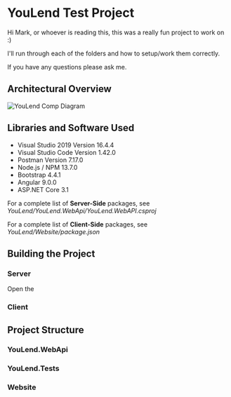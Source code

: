 # YouLend Test Project

Hi Mark, or whoever is reading this, this was a really fun project to work on :)

I'll run through each of the folders and how to setup/work them correctly.

If you have any questions please ask me.

## Architectural Overview

![YouLend Comp Diagram](https://tcvplq.am.files.1drv.com/y4me9FCKh4k6b9-4OIoUUGnkrNr8zmI_V-qTtQRHtu8BHXE04FcQxhTUxryXYC7-gthSUnlZfSYJ-NoV2DtUg775qfnna_4pIU5Q3kFnrMd4-vRcEE_9SWq4rh_roM3L7NYDRZ6QPvG4DMsTr_SbReijThOPdtlRYuRBu-YcunU26jaDc2eX6Zc0qK_bYuy41qiu3XmQpFeoeJWxVc9zLIYsw?width=1760&height=1360&cropmode=none)

## Libraries and Software Used

- Visual Studio 2019 Version 16.4.4
- Visual Studio Code Version 1.42.0
- Postman Version 7.17.0
- Node.js / NPM 13.7.0
- Bootstrap 4.4.1
- Angular 9.0.0
- ASP.NET Core 3.1

For a complete list of **Server-Side** packages, see *YouLend/YouLend.WebApi/YouLend.WebAPI.csproj*

For a complete list of **Client-Side** packages, see *YouLend/Website/package.json*

## Building the Project

### Server

Open the 

### Client

## Project Structure

### YouLend.WebApi

### YouLend.Tests

### Website